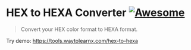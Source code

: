 # HEX to HEXA Converter [![Awesome](https://cdn.rawgit.com/sindresorhus/awesome/d7305f38d29fed78fa85652e3a63e154dd8e8829/media/badge.svg)](https://github.com/sindresorhus/awesome)

>Convert your HEX color format to HEXA format.

Try demo: https://tools.waytolearnx.com/hex-to-hexa
